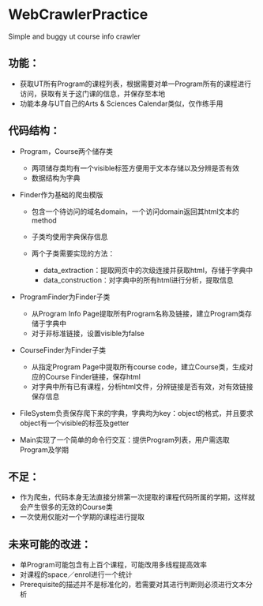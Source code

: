 # WebCrawlerPractice
Simple and buggy ut course info crawler

功能：
---

* 获取UT所有Program的课程列表，根据需要对单一Program所有的课程进行访问，获取有关于这门课的信息，并保存至本地
* 功能本身与UT自己的Arts & Sciences Calendar类似，仅作练手用

代码结构：
-----

* Program，Course两个储存类

  * 两项储存类均有一个visible标签方便用于文本存储以及分辨是否有效
  * 数据结构为字典

* Finder作为基础的爬虫模版

  * 包含一个待访问的域名domain，一个访问domain返回其html文本的method
  * 子类均使用字典保存信息
  * 两个子类需要实现的方法：

    * data\_extraction：提取网页中的次级连接并获取html，存储于字典中
    * data\_construction：对字典中的所有html进行分析，提取信息

* ProgramFinder为Finder子类

  * 从Program Info Page提取所有Program名称及链接，建立Program类存储于字典中
  * 对于非标准链接，设置visible为false

* CourseFinder为Finder子类

  * 从指定Program Page中提取所有course code，建立Course类，生成对应的Course Finder链接，保存html
  * 对字典中所有已有课程，分析html文件，分辨链接是否有效，对有效链接保存信息

* FileSystem负责保存爬下来的字典，字典均为key：object的格式，并且要求object有一个visible的标签及getter
* Main实现了一个简单的命令行交互：提供Program列表，用户需选取Program及学期

不足：
---

* 作为爬虫，代码本身无法直接分辨第一次提取的课程代码所属的学期，这样就会产生很多的无效的Course类
* 一次使用仅能对一个学期的课程进行提取

未来可能的改进：
--------

* 单Program可能包含有上百个课程，可能改用多线程提高效率
* 对课程的space／enrol进行一个统计
* Prerequisite的描述并不是标准化的，若需要对其进行判断则必须进行文本分析
